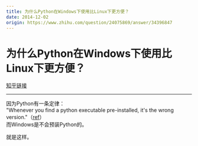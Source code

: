 ```yaml
---
title: 为什么Python在Windows下使用比Linux下更方便？
date: 2014-12-02
origin: https://www.zhihu.com/question/24075869/answer/34396847
---
```

# 为什么Python在Windows下使用比Linux下更方便？

[知乎链接](https://www.zhihu.com/question/24075869/answer/34396847)

---------

<span class="RichText ztext CopyrightRichText-richText" itemprop="text"><p>因为Python有一条定律：<br>"Whenever you find a python executable pre-installed, it's the wrong version."（<a href="https://link.zhihu.com/?target=http%3A//programmers.stackexchange.com/questions/115851/is-perl-still-a-useful-viable-language%23comment261539_115859" class=" wrap external" target="_blank" rel="nofollow noreferrer">ref</a>）<br>而Windows是不会预装Python的。</p>就是这样。</span>